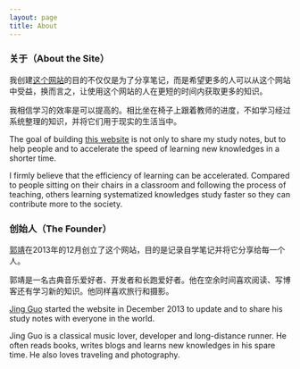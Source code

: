 ```yaml
---
layout: page
title: About
---
```


### 关于（About the Site）

我创建[这个网站](http://notes.funnyguo.me/)的目的不仅仅是为了分享笔记，而是希望更多的人可以从这个网站中受益，换而言之，让使用这个网站的人在更短的时间内获取更多的知识。

我相信学习的效率是可以提高的。相比坐在椅子上跟着教师的进度，不如学习经过系统整理的知识，并将它们用于现实的生活当中。

The goal of building [this website](http://notes.funnyguo.me/) is not only to share my study notes, but to help people and to accelerate the speed of learning new knowledges in a shorter time.

I firmly believe that the efficiency of learning can be accelerated. Compared to people sitting on their chairs in a classroom and following the process of teaching, others learning systematized knowledges study faster so they can contribute more to the society.

### 创始人（The Founder）

[郭靖](http://www.funnyguo.me/)在2013年的12月创立了这个网站，目的是记录自学笔记并将它分享给每一个人。

郭靖是一名古典音乐爱好者、开发者和长跑爱好者。他在空余时间喜欢阅读、写博客还有学习新的知识。他同样喜欢旅行和摄影。

[Jing Guo](http://www.funnyguo.me/) started the website in December 2013 to update and to share his study notes with everyone in the world.

Jing Guo is a classical music lover, developer and long-distance runner. He often reads books, writes blogs and learns new knowledges in his spare time. He also loves traveling and photography.